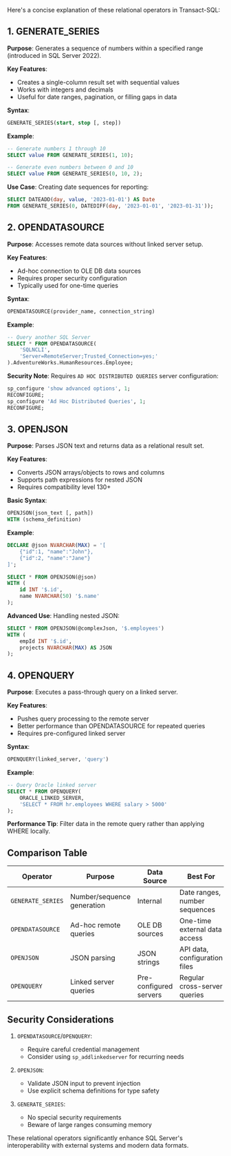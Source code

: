 Here's a concise explanation of these relational operators in Transact-SQL:

## **1. GENERATE_SERIES**
**Purpose**: Generates a sequence of numbers within a specified range (introduced in SQL Server 2022).

**Key Features**:
- Creates a single-column result set with sequential values
- Works with integers and decimals
- Useful for date ranges, pagination, or filling gaps in data

**Syntax**:
```sql
GENERATE_SERIES(start, stop [, step])
```

**Example**:
```sql
-- Generate numbers 1 through 10
SELECT value FROM GENERATE_SERIES(1, 10);

-- Generate even numbers between 0 and 10
SELECT value FROM GENERATE_SERIES(0, 10, 2);
```

**Use Case**: Creating date sequences for reporting:
```sql
SELECT DATEADD(day, value, '2023-01-01') AS Date
FROM GENERATE_SERIES(0, DATEDIFF(day, '2023-01-01', '2023-01-31'));
```

## **2. OPENDATASOURCE**
**Purpose**: Accesses remote data sources without linked server setup.

**Key Features**:
- Ad-hoc connection to OLE DB data sources
- Requires proper security configuration
- Typically used for one-time queries

**Syntax**:
```sql
OPENDATASOURCE(provider_name, connection_string)
```

**Example**:
```sql
-- Query another SQL Server
SELECT * FROM OPENDATASOURCE(
    'SQLNCLI',
    'Server=RemoteServer;Trusted_Connection=yes;'
).AdventureWorks.HumanResources.Employee;
```

**Security Note**: Requires `AD HOC DISTRIBUTED QUERIES` server configuration:
```sql
sp_configure 'show advanced options', 1;
RECONFIGURE;
sp_configure 'Ad Hoc Distributed Queries', 1;
RECONFIGURE;
```

## **3. OPENJSON**
**Purpose**: Parses JSON text and returns data as a relational result set.

**Key Features**:
- Converts JSON arrays/objects to rows and columns
- Supports path expressions for nested JSON
- Requires compatibility level 130+

**Basic Syntax**:
```sql
OPENJSON(json_text [, path])
WITH (schema_definition)
```

**Example**:
```sql
DECLARE @json NVARCHAR(MAX) = '[
    {"id":1, "name":"John"},
    {"id":2, "name":"Jane"}
]';

SELECT * FROM OPENJSON(@json)
WITH (
    id INT '$.id',
    name NVARCHAR(50) '$.name'
);
```

**Advanced Use**: Handling nested JSON:
```sql
SELECT * FROM OPENJSON(@complexJson, '$.employees')
WITH (
    empId INT '$.id',
    projects NVARCHAR(MAX) AS JSON
);
```

## **4. OPENQUERY**
**Purpose**: Executes a pass-through query on a linked server.

**Key Features**:
- Pushes query processing to the remote server
- Better performance than OPENDATASOURCE for repeated queries
- Requires pre-configured linked server

**Syntax**:
```sql
OPENQUERY(linked_server, 'query')
```

**Example**:
```sql
-- Query Oracle linked server
SELECT * FROM OPENQUERY(
    ORACLE_LINKED_SERVER,
    'SELECT * FROM hr.employees WHERE salary > 5000'
);
```

**Performance Tip**: Filter data in the remote query rather than applying WHERE locally.

## **Comparison Table**

| Operator | Purpose | Data Source | Best For |
|----------|---------|-------------|----------|
| `GENERATE_SERIES` | Number/sequence generation | Internal | Date ranges, number sequences |
| `OPENDATASOURCE` | Ad-hoc remote queries | OLE DB sources | One-time external data access |
| `OPENJSON` | JSON parsing | JSON strings | API data, configuration files |
| `OPENQUERY` | Linked server queries | Pre-configured servers | Regular cross-server queries |

## **Security Considerations**
1. `OPENDATASOURCE`/`OPENQUERY`:
   - Require careful credential management
   - Consider using `sp_addlinkedserver` for recurring needs

2. `OPENJSON`:
   - Validate JSON input to prevent injection
   - Use explicit schema definitions for type safety

3. `GENERATE_SERIES`:
   - No special security requirements
   - Beware of large ranges consuming memory

These relational operators significantly enhance SQL Server's interoperability with external systems and modern data formats.